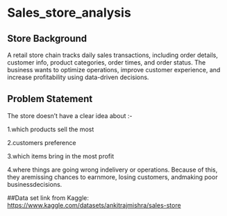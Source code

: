 # Sales_store_analysis
## Store Background
A retail store chain tracks daily sales transactions, including order details, customer info, product categories, order times, and order status. The business wants to optimize operations, improve customer experience, and increase profitability using data-driven decisions.

## Problem Statement
The store doesn’t have a clear idea about :-

1.which products sell the most

2.customers preference

3.which items bring in the most profit

4.where things are going wrong indelivery or operations. Because of this, they aremissing chances to earnmore, losing customers, andmaking poor businessdecisions.

##Data set link from Kaggle: https://www.kaggle.com/datasets/ankitrajmishra/sales-store

